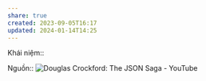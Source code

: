 ```yaml
---
share: true
created: 2023-09-05T16:17
updated: 2024-01-14T14:25
---
```


Khái niệm:: 

Nguồn:: ![Douglas Crockford: The JSON Saga - YouTube](https://youtu.be/-C-JoyNuQJs?si=fdPRE5nKDx_KynGI&t=1226)